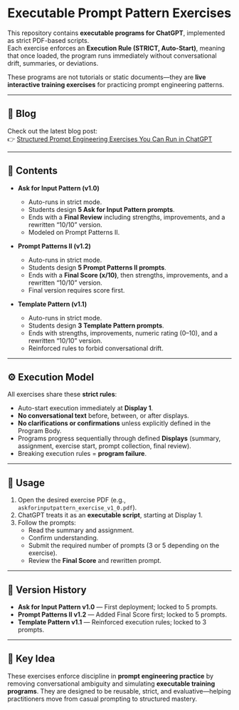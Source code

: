 # Executable Prompt Pattern Exercises

This repository contains **executable programs for ChatGPT**, implemented as strict PDF-based scripts.  
Each exercise enforces an **Execution Rule (STRICT, Auto-Start)**, meaning that once loaded, the program runs immediately without conversational drift, summaries, or deviations.  

These programs are not tutorials or static documents—they are **live interactive training exercises** for practicing prompt engineering patterns.

---

## 📖 Blog

Check out the latest blog post:  
👉 [Structured Prompt Engineering Exercises You Can Run in ChatGPT](https://jerryvalentine.github.io/Executable-AI-Programs/2025/08/28/executable-prompts.html)

---

## 📂 Contents

- **Ask for Input Pattern (v1.0)**  
  - Auto-runs in strict mode.  
  - Students design **5 Ask for Input Pattern prompts**.  
  - Ends with a **Final Review** including strengths, improvements, and a rewritten “10/10” version.  
  - Modeled on Prompt Patterns II.

- **Prompt Patterns II (v1.2)**  
  - Auto-runs in strict mode.  
  - Students design **5 Prompt Patterns II prompts**.  
  - Ends with a **Final Score (x/10)**, then strengths, improvements, and a rewritten “10/10” version.  
  - Final version requires score first.

- **Template Pattern (v1.1)**  
  - Auto-runs in strict mode.  
  - Students design **3 Template Pattern prompts**.  
  - Ends with strengths, improvements, numeric rating (0–10), and a rewritten “10/10” version.  
  - Reinforced rules to forbid conversational drift.

---

## ⚙️ Execution Model

All exercises share these **strict rules**:

- Auto-start execution immediately at **Display 1**.  
- **No conversational text** before, between, or after displays.  
- **No clarifications or confirmations** unless explicitly defined in the Program Body.  
- Programs progress sequentially through defined **Displays** (summary, assignment, exercise start, prompt collection, final review).  
- Breaking execution rules = **program failure**.  

---

## 🚀 Usage

1. Open the desired exercise PDF (e.g., `askforinputpattern_exercise_v1_0.pdf`).  
2. ChatGPT treats it as an **executable script**, starting at Display 1.  
3. Follow the prompts:  
   - Read the summary and assignment.  
   - Confirm understanding.  
   - Submit the required number of prompts (3 or 5 depending on the exercise).  
   - Review the **Final Score** and rewritten prompt.  

---

## 📜 Version History

- **Ask for Input Pattern v1.0** — First deployment; locked to 5 prompts.  
- **Prompt Patterns II v1.2** — Added Final Score first; locked to 5 prompts.  
- **Template Pattern v1.1** — Reinforced execution rules; locked to 3 prompts.  

---

## 🔑 Key Idea

These exercises enforce discipline in **prompt engineering practice** by removing conversational ambiguity and simulating **executable training programs**. They are designed to be reusable, strict, and evaluative—helping practitioners move from casual prompting to structured mastery.  
